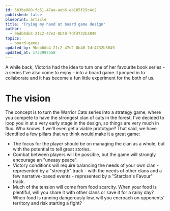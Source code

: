 ```yaml
---
id: 5b3ba080-fc51-47aa-aeb6-eb185f29c4c2
published: false
blueprint: article
title: 'Trying my hand at board game design'
author:
  - 9bdb0db4-21c2-47e2-8b40-7df4732b3849
topics:
  - board-games
updated_by: 9bdb0db4-21c2-47e2-8b40-7df4732b3849
updated_at: 1733997558
---
```

A while back, Victoria had the idea to turn one of her favourite book series - a series I've also come to enjoy - into a board game. I jumped in to collaborate and it has become a fun little experiment for the both of us. 

# The vision
The concept is to turn the Warrior Cats series into a strategy game, where you compete to have the strongest clan of cats in the forest. I've decided to loop you in at a very early stage in the design, so things are very much in flux. Who knows if we'll even get a viable prototype? That said, we have identified a few pillars that we think would make it a great game:
- The focus for the player should be on managing the clan as a whole, but with the potential to tell great stories.
- Combat between players will be possible, but the game will strongly encourage an "uneasy peace". 
- Victory conditions will require balancing the needs of your own clan -represented by a "strength" track - with the needs of other clans and a few narrative-based events - represented by a "Starclan's Favour" track.
- Much of the tension will come from food scarcity. When your food is plentiful, will you share it with other clans or save it for a rainy day? When food is running dangerously low, will you encroach on opponents' territory and risk starting a fight?